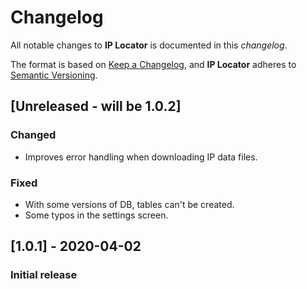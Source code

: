 # Changelog
All notable changes to **IP Locator** is documented in this *changelog*.

The format is based on [Keep a Changelog](https://keepachangelog.com/en/1.0.0/), and **IP Locator** adheres to [Semantic Versioning](https://semver.org/spec/v2.0.0.html).

## [Unreleased - will be 1.0.2]
### Changed
- Improves error handling when downloading IP data files.
### Fixed
- With some versions of DB, tables can't be created.
- Some typos in the settings screen.

## [1.0.1] - 2020-04-02
### Initial release
